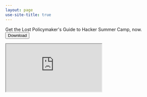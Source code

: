 ```yaml
---
layout: page
use-site-title: true
---
```


Get the Lost Policymaker's Guide to Hacker Summer Camp, now. <button type="button" class="btn btn-dark" href="https://lostpolicymaker.org/LostPolicymaker_HackerSummerCamp_2019.pdf">Download</button>

<div class="embed-responsive embed-responsive-4by3">
  <iframe class="embed-responsive-item" src="https://lostpolicymaker.org/LostPolicymaker_HackerSummerCamp_2019.pdf" allowfullscreen></iframe>
</div>

